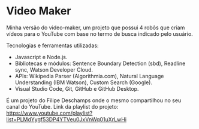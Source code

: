 # Video Maker

Minha versão do video-maker, um projeto que possui 4 robôs que criam vídeos para o YouTube com base no termo de busca indicado pelo usuário.

Tecnologias e ferramentas utilizadas:

- Javascript e Node.js.
- Bibliotecas e módulos: Sentence Boundary Detection (sbd), Readline sync, Watson Developer Cloud.
- APIs: Wikipedia Parser (Algorithmia.com), Natural Language Understanding (IBM Watson), Custom Search (Google).
- Visual Studio Code, Git, GitHub e GitHub Desktop.

É um projeto do Filipe Deschamps onde o mesmo compartilhou no seu canal do YouTube. Link da playlist do projeto: https://www.youtube.com/playlist?list=PLMdYygf53DP4YTVeu0JxVnWq01uXrLwHi
